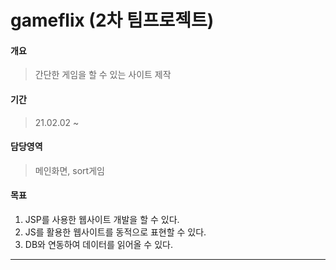 # gameflix (2차 팀프로젝트)
#### 개요
> 간단한 게임을 할 수 있는 사이트 제작
#### 기간
> 21.02.02 ~
#### 담당영역
> 메인화면, sort게임
#### 목표
1. JSP를 사용한 웹사이트 개발을 할 수 있다.
2. JS를 활용한 웹사이트를 동적으로 표현할 수 있다.
3. DB와 연동하여 데이터를 읽어올 수 있다.

___
